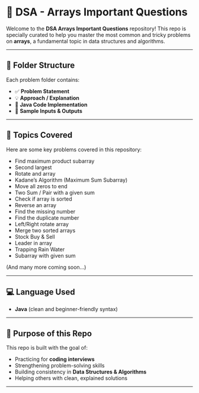 # 🚀 DSA - Arrays Important Questions

Welcome to the **DSA Arrays Important Questions** repository! This repo is specially curated to help you master the most common and tricky problems on **arrays**, a fundamental topic in data structures and algorithms.

---

## 📂 Folder Structure

Each problem folder contains:

- ✅ **Problem Statement**
- 💡 **Approach / Explanation**
- 🧠 **Java Code Implementation**
- 🧪 **Sample Inputs & Outputs**

---

## 📌 Topics Covered

Here are some key problems covered in this repository:

- Find maximum product subarray
- Second largest
- Rotate and array
- Kadane’s Algorithm (Maximum Sum Subarray)
- Move all zeros to end
- Two Sum / Pair with a given sum
- Check if array is sorted
- Reverse an array
- Find the missing number
- Find the duplicate number
- Left/Right rotate array
- Merge two sorted arrays
- Stock Buy & Sell
- Leader in array
- Trapping Rain Water
- Subarray with given sum

(And many more coming soon...)

---

## 💻 Language Used

- **Java** (clean and beginner-friendly syntax)

---

## 🎯 Purpose of this Repo

This repo is built with the goal of:
- Practicing for **coding interviews**
- Strengthening problem-solving skills
- Building consistency in **Data Structures & Algorithms**
- Helping others with clean, explained solutions

---
